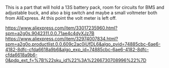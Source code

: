 This is a part that will hold a 13S battery pack, room for circuits for
BMS and adjustable buck, and also a big switch and maybe a small voltmeter both from
AliExpress.  At this point the volt meter is left off.

https://www.aliexpress.com/item/33017235960.html?spm=a2g0s.9042311.0.0.71ae4c4dyXJz7B
https://www.aliexpress.com/item/32974007834.html?spm=a2g0o.productlist.0.0.609c2ac0iUfDL6&algo_pvid=74885cbc-6ae6-4182-8dfc-cfda6618a9b6&algo_exp_id=74885cbc-6ae6-4182-8dfc-cfda6618a9b6-0&pdp_ext_f=%7B%22sku_id%22%3A%2266730708996%22%7D
